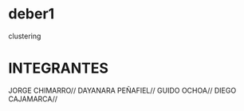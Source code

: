 # deber1
clustering
# INTEGRANTES

JORGE CHIMARRO//
DAYANARA PEÑAFIEL//
GUIDO OCHOA//
DIEGO CAJAMARCA//
